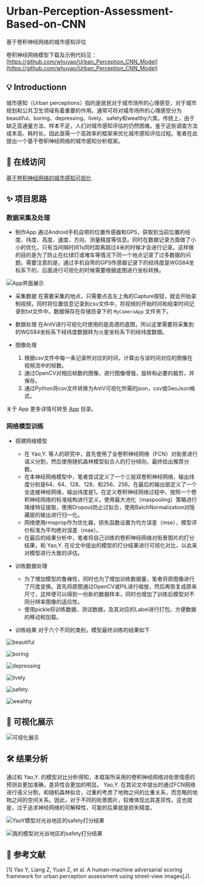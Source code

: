 # Urban-Perception-Assessment-Based-on-CNN
基于卷积神经网络的城市感知评估

卷积神经网络模型下载及示例代码见：[https://github.com/whuyao/Urban_Perception_CNN_Model](https://github.com/whuyao/Urban_Perception_CNN_Model)

## 💡 Introductionn

城市感知（Urban perceptions）指的是居民对于城市场所的心理感受，对于城市规划和公共卫生领域有着重要的作用。通常可将对城市场所的心理感受分为beautiful、boring、depressing、lively、safety和wealthy六类。传统上，由于缺乏高通量方法、样本不足，人们对城市感知评估的仍然困难。鉴于这些调查方法成本高、耗时长，因此亟需一个高效率的框架来优化城市感知评估过程。笔者在此提出一个基于卷积神经网络的城市感知分析框架。

## 🎨 在线访问

[基于卷积神经网络的城市感知可视化](http://www.urbancomp.net/2020/01/10/%e5%9f%ba%e4%ba%8e%e5%8d%b7%e7%a7%af%e7%a5%9e%e7%bb%8f%e7%bd%91%e7%bb%9c%e7%9a%84%e5%9f%8e%e5%b8%82%e6%84%9f%e7%9f%a5%e5%8f%af%e8%a7%86%e5%8c%96/)

## ✨ 项目思路

### 数据采集及处理

* 制作App
通过Android手机自带的位置传感器和GPS，获取到当前位置的经度、纬度、高度、速度、方向、测量精度等信息。同时在数据记录方面做了小小的优化，只有当间隔时间1s同时距离超过4米的时候才会进行记录。这样做的目的是为了防止在红绿灯或堵车等情况下同一个地点记录了过多数据的问题。需要注意的是，通过手机自带的GPS传感器记录下的经纬度是WGS84坐标系下的，后面进行可视化的时候需要根据底图进行坐标转换。

![App界面展示](https://cdn.jsdelivr.net/gh/ylsislove/Urban-Perception-Assessment-Based-on-CNN/App%E7%95%8C%E9%9D%A2%E5%B1%95%E7%A4%BA.jpg)

* 采集数据
在需要采集的地点，只需要点击左上角的Capture按钮，就会开始录制视频，同时将位置信息记录到csv文件中，将视频的开始时间和结束时间记录到txt文件中。数据保存在存储目录下的 `MyCameraApp` 文件夹下。

* 数据处理
在AntV进行可视化时使用的是高德的底图，所以这里需要将采集到的WGS84坐标系下经纬度数据转为火星坐标系下的经纬度数据。

* 图像处理
    1. 根据csv文件中每一条记录所对应的时间，计算出与该时间对应的图像在视频流中的帧数。
    2. 通过OpenCV对相应帧数的图像，进行图像增强，旋转和必要的裁剪，并保存。
    3. 通过Python将csv文件转换为AntV可视化所需的json，csv或GeoJson格式。

关于 App 更多详情可转至 [App](./App/) 目录。

### 网络模型训练

* 搭建网络模型
    * 在 Yao,Y. 等人的研究中，首先使用了全卷积神经网络（FCN）对街景进行语义分割，然后使用随机森林模型拟合人的打分倾向，最终给出推荐分数。
    * 在本神经网络模型中，笔者尝试定义了一个三层双卷积神经网络，输出纬度分别是64、64、128、128、和256、256。在最后的输出层定义了一个全连接神经网络，输出纬度是1。在定义卷积神经网络过程中，按照一个卷积神经网络的标准结构进行定义，使用最大池化（maxpooling）策略进行降维特征提取，使用Dropout防止过拟合，使用BatchNormalization对隐藏层的输出进行归一化。
    * 网络使用rmsprop作为优化器，损失函数设置为均方误差（mse），模型评价标准为平均绝对误差（mae）。
    * 在最后的结果分析中，笔者将自己训练的卷积神经网络对街景图片的打分结果，和 Yao,Y. 在论文中提出的模型的打分结果进行可视化对比，以此来对模型进行大致的评估。

* 训练数据处理
    * 为了增加模型的鲁棒性，同时也为了增加训练数据量，笔者将原图像进行了尺度变换。首先将原图通过OpenCV或PIL进行缩放，然后再恢复成原来尺寸，这样便可以得到一份新的数据样本，同时也增加了训练后模型对不同分辨率图像的适应性。
    * 使用pickle将训练数据、测试数据，及其对应的Label进行打包，方便数据的移动和加载。

* 训练结果
对于六个不同的类别，模型最终训练的结果如下

![beautiful](https://cdn.jsdelivr.net/gh/ylsislove/Urban-Perception-Assessment-Based-on-CNN/beautiful.png)

![boring](https://cdn.jsdelivr.net/gh/ylsislove/Urban-Perception-Assessment-Based-on-CNN/boring.png)

![depressing](https://cdn.jsdelivr.net/gh/ylsislove/Urban-Perception-Assessment-Based-on-CNN/depressing.png)

![lively](https://cdn.jsdelivr.net/gh/ylsislove/Urban-Perception-Assessment-Based-on-CNN/lively.png)

![safety](https://cdn.jsdelivr.net/gh/ylsislove/Urban-Perception-Assessment-Based-on-CNN/safety.png)

![wealthy](https://cdn.jsdelivr.net/gh/ylsislove/Urban-Perception-Assessment-Based-on-CNN/wealthy.png)

## 🍱 可视化展示

![可视化展示](https://cdn.jsdelivr.net/gh/ylsislove/Urban-Perception-Assessment-Based-on-CNN/可视化展示.png)


## 🛠️ 结果分析
通过和 Yao,Y. 的模型对比分析得知，本框架所采用的卷积神经网络对街景情感的预测会更加准确，差异性会更加的明显。 Yao,Y. 在其论文中提出的通过FCN网络进行语义分割，和随机森林拟合，过重的考虑了地物之间的比重关系，而忽略的地物之间的空间关系。因此，对于不同的街景图片，较难体现出其差异性。这也就是，过于追求神经网络的可解释性，可能的后果就是损失精度。

![YaoY模型对光谷地区的safety打分结果](https://cdn.jsdelivr.net/gh/ylsislove/Urban-Perception-Assessment-Based-on-CNN/yaoy.jpg)

![我的模型对光谷地区的safety打分结果](https://cdn.jsdelivr.net/gh/ylsislove/Urban-Perception-Assessment-Based-on-CNN/my.png)


## 📜 参考文献
[1] Yao Y, Liang Z, Yuan Z, et al. A human-machine adversarial scoring framework for urban perception assessment using street-view images[J].
